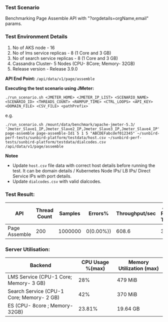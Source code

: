 ### Test Scenario

Benchmarking Page Assemble API with "?orgdetails=orgName,email" params.


### Test Environment Details
1. No of AKS node - 16
2. No of lms service replicas - 8 (1 Core and 3 GB)
3. No of search service replicas - 8 (1 Core and 3 GB)
4. Cassandra Cluster- 5 Nodes (CPU- 8Core; Memory- 32GB)
5. Release version - Release 3.9.0


**API End Point:** 
`/api/data/v1/page/assemble`


**Executing the test scenario using JMeter:**

```./run_scenario.sh <JMETER_HOME> <JMETER_IP_LIST> <SCENARIO_NAME> <SCENARIO_ID> <THREADS_COUNT> <RAMPUP_TIME> <CTRL_LOOPS> <API_KEY> <DOMAIN_FILE> <CSV_FILE> <pathPrefix>```

e.g.

```./run_scenario.sh /mount/data/benchmark/apache-jmeter-5.3/ 'Jmeter_Slave1_IP,Jmeter_Slave2_IP,Jmeter_Slave3_IP,Jmeter_Slave4_IP' page-assemble page-assemble-Id1 5 1 5 "ABCDEFabcdef012345" ~/sunbird-perf-tests/sunbird-platform/testdata/host.csv ~/sunbird-perf-tests/sunbird-platform/testdata/dialcodes.csv /api/data/v1/page/assemble```

**Notee**
- Update `host.csv` file data with correct host details before running the test. It can be domain details / Kubernetes Node IPs/ LB IPs/ Direct Service IPs with port details.
- Update `dialcodes.csv` with valid dialcodes.


### Test Result:

|API           |Thread Count|Samples |Errors%  |Throughput/sec|Avg Resp Time |95th pct |99th pct|
|--------------|------------|--------|---------| -------------|--------------|---------|--------|
|Page Assemble |200         |1000000  |0(0.00%))| 608.6          | 325         |  519   |730.99 |


### Server Utilisation:
| Backend          | CPU Usage %(max) | Memory Utilization (max) |
| ------------- | ------------- |------------- |
| LMS Service (CPU-1 Core; Memory- 3 GB)  |28%| 479 MiB |
| Search Service (CPU-1 Core; Memory- 2 GB)  |42% |370 MiB |
| ES (CPU- 8core ; Memory- 32GB)|23.81%  |19.64 GB |
